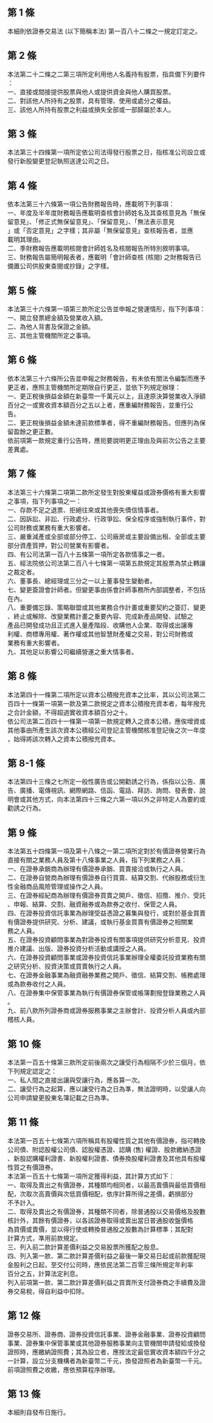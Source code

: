第 1 條
-------
本細則依證券交易法 (以下簡稱本法) 第一百八十二條之一規定訂定之。

第 2 條
-------
本法第二十二條之二第三項所定利用他人名義持有股票，指具備下列要件  
：  
一、直接或間接提供股票與他人或提供資金與他人購買股票。  
二、對該他人所持有之股票，具有管理、使用或處分之權益。  
三、該他人所持有股票之利益或損失全部或一部歸屬於本人。

第 3 條
-------
本法第三十四條第一項所定依公司法得發行股票之日，指核准公司設立或  
發行新股變更登記執照送達公司之日。

第 4 條
-------
依本法第三十六條第一項公告財務報告時，應載明下列事項：  
一、年度及半年度財務報告應載明查核會計師姓名及其查核意見為「無保  
    留意見」、「修正式無保留意見」、「保留意見」、「無法表示意見  
    」或「否定意見」之字樣；其非屬「無保留意見」查核報告者，並應  
    載明其理由。  
二、季財務報告應載明核閱會計師姓名及核閱報告所特別敘明事項。  
三、財務報告屬簡明報表者，應載明「會計師查核 (核閱) 之財務報告已  
    備置公司供股東查閱或抄錄」之字樣。

第 5 條
-------
本法第三十六條第一項第三款所定公告並申報之營運情形，指下列事項：  
一、開立發票總金額及營業收入額。  
二、為他人背書及保證之金額。  
三、其他主管機關所定之事項。

第 6 條
-------
依本法第三十六條所公告並申報之財務報告，有未依有關法令編製而應予  
更正者，應照主管機關所定期限自行更正，並依下列規定辦理：  
一、更正稅後損益金額在新臺幣一千萬元以上，且達原決算營業收入淨額  
    百分之一或實收資本額百分之五以上者，應重編財務報告，並重行公  
    告。  
二、更正稅後損益金額未達前款標準者，得不重編財務報告。但應列為保  
    留盈餘之更正數。  
依前項第一款規定重行公告時，應扼要說明更正理由及與前次公告之主要  
差異處。

第 7 條
-------
本法第三十六條第二項第二款所定發生對股東權益或證券價格有重大影響  
之事項，指下列事項之一：  
一、存款不足之退票、拒絕往來或其他喪失債信情事者。  
二、因訴訟、非訟、行政處分、行政爭訟、保全程序或強制執行事件，對  
    公司財務或業務有重大影響者。  
三、嚴重減產或全部或部分停工、公司廠房或主要設備出租、全部或主要  
    部分資產質押，對公司營業有影響者。  
四、有公司法第一百八十五條第一項所定各款情事之一者。  
五、經法院依公司法第二百八十七條第一項第五款規定其股票為禁止轉讓  
    之裁定者。  
六、董事長、總經理或三分之一以上董事發生變動者。  
七、變更簽證會計師者。但變更事由係會計師事務所內部調整者，不包括  
    在內。  
八、重要備忘錄、策略聯盟或其他業務合作計畫或重要契約之簽訂、變更  
    、終止或解除、改變業務計畫之重要內容、完成新產品開發、試驗之  
    產品已開發成功且正式進入量產階段、收購他人企業、取得或出讓專  
    利權、商標專用權、著作權或其他智慧財產權之交易，對公司財務或  
    業務有重大影響者。  
九、其他足以影響公司繼續營運之重大情事者。

第 8 條
-------
本法第四十一條第二項所定以資本公積撥充資本之比率，其以公司法第二  
百四十一條第一項第一款及第二款規定之資本公積撥充資本者，每年撥充  
之合計金額，不得超過實收資本額百分之十。  
依公司法第二百四十一條第一項第一款規定轉入之資本公積，應俟增資或  
其他事由所產生該次資本公積經公司登記主管機關核准登記後之次一年度  
，始得將該次轉入之資本公積撥充資本。

第 8-1 條
---------
本法第四十三條之七所定一般性廣告或公開勸誘之行為，係指以公告、廣  
告、廣播、電傳視訊、網際網路、信函、電話、拜訪、詢問、發表會、說  
明會或其他方式，向本法第四十三條之六第一項以外之非特定人為要約或  
勸誘之行為。

第 9 條
-------
本法第五十四條第一項及第十八條之一第二項所定對於有價證券營業行為  
直接有關之業務人員及第十八條事業之人員，指下列業務之人員：  
一、在證券承銷商為辦理有價證券承銷、買賣接洽或執行之人員。  
二、在證券自營商為辦理有價證券自行買賣、結算交割、代辦股務或衍生  
    性金融商品風險管理或操作之人員。  
三、在證券經紀商為辦理有價證券買賣之開戶、徵信、招攬、推介、受託  
    、申報、結算、交割、融資融券或為款券之收付、保管之人員。  
四、在證券投資信託事業為辦理受益憑證之募集與發行，或對於基金買賣  
    有價證券提供研究、分析、建議，或執行基金買賣有價證券之相關業  
    務之人員。  
五、在證券投資顧問事業為對證券投資有關事項提供研究分析意見、投資  
    推介建議、出版、證券投資分析活動或講授之人員。  
六、在證券投資顧問事業或證券投資信託事業辦理全權委託投資業務有關  
    之研究分析、投資決策或買賣執行之人員。  
七、在證券金融事業為融資融券業務之開戶、徵信、結算交割、帳務處理  
    或為款券收付之人員。  
八、在證券集中保管事業為執行有價證券保管或帳簿劃撥登錄業務之人員  
    。  
九、前八款所列證券商或證券服務事業之主辦會計、投資分析人員或內部  
    稽核人員。

第 10 條
--------
本法第一百五十條第三款所定前後兩次之讓受行為相隔不少於三個月，依  
下列規定認定之：  
一、私人間之直接出讓與受讓行為，應各算一次。  
二、讓受行為之起算，應以讓受行為之日為準，無法證明時，以受讓人向  
    公司申請變更股東名簿記載之日為準。

第 11 條
--------
本法第一百五十七條第六項所稱具有股權性質之其他有價證券，指可轉換  
公司債、附認股權公司債、認股權憑證、認購 (售) 權證、股款繳納憑證  
、新股認購權利證書、新股權利證書、債券換股權利證書及其他具有股權  
性質之有價證券。  
本法第一百五十七條第一項所定獲得利益，其計算方式如下：  
一、取得及賣出之有價證券，其種類均相同者，以最高賣價與最低買價相  
    配，次取次高賣價與次低買價相配，依序計算所得之差價，虧損部分  
    不予計入。  
二、取得及賣出之有價證券，其種類不同者，除普通股以交易價格及股數  
    核計外，其餘有價證券，以各該證券取得或賣出當日普通股收盤價格  
    為買價或賣價，並以得行使或轉換普通股之股數為計算標準；其配對  
    計算方式，準用前款規定。  
三、列入前二款計算差價利益之交易股票所獲配之股息。  
四、列入第一款、第二款計算差價利益之最後一筆交易日起或前款獲配現  
    金股利之日起，至交付公司時，應依民法第二百零三條所規定年利率  
    百分之五，計算法定利息。  
列入前項第一款、第二款計算差價利益之買賣所支付證券商之手續費及證  
券交易稅，得自利益中扣除。

第 12 條
--------
證券交易所、證券商、證券投資信託事業、證券金融事業、證券投資顧問  
事業、證券集中保管事業或其他證券服務事業向主管機關申請發給或換發  
證照時，應繳納證照費；其為設立者，應按法定最低實收資本額四千分之  
一計算，設立分支機構者為新臺幣二千元，換發證照者為新臺幣一千元。  
前項證照費之收繳，應依預算程序辦理。

第 13 條
--------
本細則自發布日施行。

